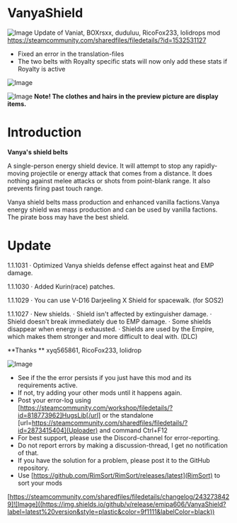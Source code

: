 # VanyaShield

![Image](https://i.imgur.com/buuPQel.png)
Update of Vaniat, BOXrsxx, duduluu, RicoFox233, lolidrops mod
https://steamcommunity.com/sharedfiles/filedetails/?id=1532531127

- Fixed an error in the translation-files
- The two belts with Royalty specific stats will now only add these stats if Royalty is active

![Image](https://i.imgur.com/pufA0kM.png)
	
![Image](https://i.imgur.com/Z4GOv8H.png)
**Note! The clothes and hairs in the preview picture are display items.**

# Introduction


**Vanya's shield belts**

A single-person energy shield device. It will attempt to stop any rapidly-moving projectile or energy attack that comes from a distance. It does nothing against melee attacks or shots from point-blank range. It also prevents firing past touch range.

Vanya shield belts mass production and enhanced vanilla factions.Vanya energy shield was mass production and can be used by vanilla factions. The pirate boss may have the best shield.

# Update

1.1.1031
· Optimized Vanya shields defense effect against heat and EMP damage.

1.1.1030
· Added Kurin(race) patches.

1.1.1029
· You can use V-D16 Darjeeling X Shield for spacewalk. (for SOS2)

1.1.1027
· New shields.
· Shield isn't affected by extinguisher damage.
· Shield doesn't break immediately due to EMP damage.
· Some shields disappear when energy is exhausted. 
· Shields are used by the Empire, which makes them stronger and more difficult to deal with. (DLC)

**Thanks **
xyq565861, RicoFox233, lolidrop

![Image](https://i.imgur.com/PwoNOj4.png)


-  See if the the error persists if you just have this mod and its requirements active.
-  If not, try adding your other mods until it happens again.
-  Post your error-log using [https://steamcommunity.com/workshop/filedetails/?id=818773962]HugsLib[/url] or the standalone [url=https://steamcommunity.com/sharedfiles/filedetails/?id=2873415404](Uploader) and command Ctrl+F12
-  For best support, please use the Discord-channel for error-reporting.
-  Do not report errors by making a discussion-thread, I get no notification of that.
-  If you have the solution for a problem, please post it to the GitHub repository.
-  Use [https://github.com/RimSort/RimSort/releases/latest](RimSort) to sort your mods



[https://steamcommunity.com/sharedfiles/filedetails/changelog/2432738429]![Image]((https://img.shields.io/github/v/release/emipa606/VanyaShield?label=latest%20version&style=plastic&color=9f1111&labelColor=black))
